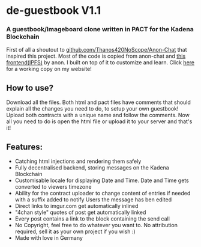 # de-guestbook V1.1
### A guestbook/Imageboard clone written in PACT for the Kadena Blockchain

First of all a shoutout to [github.com/Thanos420NoScope/Anon-Chat](https://github.com/Thanos420NoScope/Anon-Chat) that inspired this project. 
Most of the code is copied from anon-chat and [this frontend(IPFS)](https://ipfs.io/ipfs/QmcTRrux4MbjVFY3yCw6f2WDLgtpT5fmGZRDJrbgKZG59U) by anon. I built on top of it to customize and learn.
Click [here](https://julz.cafe/guestbook.html) for a working copy on my website!

## How to use?
Download all the files. Both html and pact files have comments that should explain all the changes you need to do, to setup your own guestbook!
Upload both contracts with a unique name and follow the comments.
Now all you need to do is open the html file or  upload it to your server and that's it!

## Features:
* Catching html injections and rendering them safely
* Fully decentralised backend, storing messages on the Kadena Blockchain
* Customisable locale for displaying Date and Time. Date and Time gets converted to viewers timezone
* Ability for the contract uploader to change content of entries if needed with a suffix added to notify Users the message has ben edited
* Direct links to imgur.com get automatically inlined
* "4chan style" quotes of post get automatically linked
* Every post contains a link to the block containing the send call
* No Copyright, feel free to do whatever you want to. No attribution required, sell it as your own project if you wish :)
* Made with love in Germany
